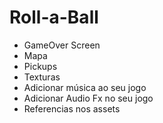 # Roll-a-Ball

- GameOver Screen
- Mapa
- Pickups
- Texturas
- Adicionar música ao seu jogo
- Adicionar Audio Fx no seu jogo
- Referencias nos assets
